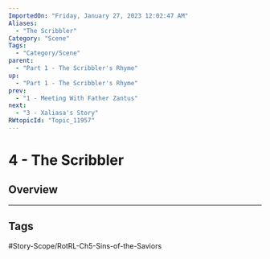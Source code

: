 ```yaml
---
ImportedOn: "Friday, January 27, 2023 12:02:47 AM"
Aliases:
  - "The Scribbler"
Category: "Scene"
Tags:
  - "Category/Scene"
parent:
  - "Part 1 - The Scribbler's Rhyme"
up:
  - "Part 1 - The Scribbler's Rhyme"
prev:
  - "1 - Meeting With Father Zantus"
next:
  - "3 - Xaliasa's Story"
RWtopicId: "Topic_11957"
---
```

# 4 - The Scribbler
## Overview

---
## Tags
#Story-Scope/RotRL-Ch5-Sins-of-the-Saviors

